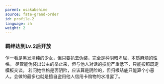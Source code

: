 ```yaml
---
parent: osakabehime
source: fate-grand-order
id: profile-2
language: zh
weight: 2
---
```


### 羁绊达到Lv.2后开放

乍一看是黑发清纯的少女，但只要扒去伪装，完全是种阴暗卑屈，本质麻烦的性格。
尽管能伪装出公主的举止来，但与他人对话的技能严重低下，只能按照既定模板交谈。
若问她性格是否阴险，应该算是阴险的，但归根结底只能算个小恶人。会做的最多也就是擅自盗用他人信用卡购物的水准罢了。
